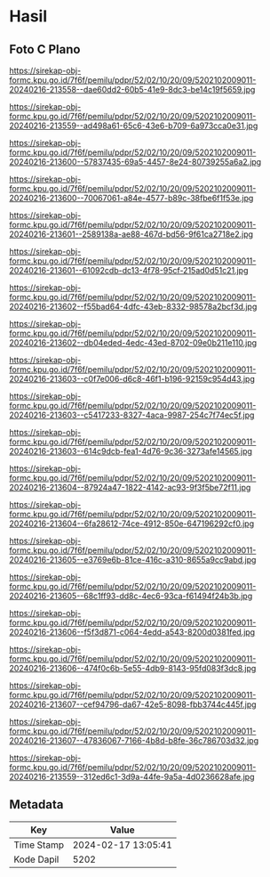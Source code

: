 # Hasil

## Foto C Plano

https://sirekap-obj-formc.kpu.go.id/7f6f/pemilu/pdpr/52/02/10/20/09/5202102009011-20240216-213558--dae60dd2-60b5-41e9-8dc3-be14c19f5659.jpg

https://sirekap-obj-formc.kpu.go.id/7f6f/pemilu/pdpr/52/02/10/20/09/5202102009011-20240216-213559--ad498a61-65c6-43e6-b709-6a973cca0e31.jpg

https://sirekap-obj-formc.kpu.go.id/7f6f/pemilu/pdpr/52/02/10/20/09/5202102009011-20240216-213600--57837435-69a5-4457-8e24-80739255a6a2.jpg

https://sirekap-obj-formc.kpu.go.id/7f6f/pemilu/pdpr/52/02/10/20/09/5202102009011-20240216-213600--70067061-a84e-4577-b89c-38fbe6f1f53e.jpg

https://sirekap-obj-formc.kpu.go.id/7f6f/pemilu/pdpr/52/02/10/20/09/5202102009011-20240216-213601--2589138a-ae88-467d-bd56-9f61ca2718e2.jpg

https://sirekap-obj-formc.kpu.go.id/7f6f/pemilu/pdpr/52/02/10/20/09/5202102009011-20240216-213601--61092cdb-dc13-4f78-95cf-215ad0d51c21.jpg

https://sirekap-obj-formc.kpu.go.id/7f6f/pemilu/pdpr/52/02/10/20/09/5202102009011-20240216-213602--f55bad64-4dfc-43eb-8332-98578a2bcf3d.jpg

https://sirekap-obj-formc.kpu.go.id/7f6f/pemilu/pdpr/52/02/10/20/09/5202102009011-20240216-213602--db04eded-4edc-43ed-8702-09e0b211e110.jpg

https://sirekap-obj-formc.kpu.go.id/7f6f/pemilu/pdpr/52/02/10/20/09/5202102009011-20240216-213603--c0f7e006-d6c8-46f1-b196-92159c954d43.jpg

https://sirekap-obj-formc.kpu.go.id/7f6f/pemilu/pdpr/52/02/10/20/09/5202102009011-20240216-213603--c5417233-8327-4aca-9987-254c7f74ec5f.jpg

https://sirekap-obj-formc.kpu.go.id/7f6f/pemilu/pdpr/52/02/10/20/09/5202102009011-20240216-213603--614c9dcb-fea1-4d76-9c36-3273afe14565.jpg

https://sirekap-obj-formc.kpu.go.id/7f6f/pemilu/pdpr/52/02/10/20/09/5202102009011-20240216-213604--87924a47-1822-4142-ac93-9f3f5be72f11.jpg

https://sirekap-obj-formc.kpu.go.id/7f6f/pemilu/pdpr/52/02/10/20/09/5202102009011-20240216-213604--6fa28612-74ce-4912-850e-647196292cf0.jpg

https://sirekap-obj-formc.kpu.go.id/7f6f/pemilu/pdpr/52/02/10/20/09/5202102009011-20240216-213605--e3769e6b-81ce-416c-a310-8655a9cc9abd.jpg

https://sirekap-obj-formc.kpu.go.id/7f6f/pemilu/pdpr/52/02/10/20/09/5202102009011-20240216-213605--68c1ff93-dd8c-4ec6-93ca-f61494f24b3b.jpg

https://sirekap-obj-formc.kpu.go.id/7f6f/pemilu/pdpr/52/02/10/20/09/5202102009011-20240216-213606--f5f3d871-c064-4edd-a543-8200d0381fed.jpg

https://sirekap-obj-formc.kpu.go.id/7f6f/pemilu/pdpr/52/02/10/20/09/5202102009011-20240216-213606--474f0c6b-5e55-4db9-8143-95fd083f3dc8.jpg

https://sirekap-obj-formc.kpu.go.id/7f6f/pemilu/pdpr/52/02/10/20/09/5202102009011-20240216-213607--cef94796-da67-42e5-8098-fbb3744c445f.jpg

https://sirekap-obj-formc.kpu.go.id/7f6f/pemilu/pdpr/52/02/10/20/09/5202102009011-20240216-213607--47836067-7166-4b8d-b8fe-36c786703d32.jpg

https://sirekap-obj-formc.kpu.go.id/7f6f/pemilu/pdpr/52/02/10/20/09/5202102009011-20240216-213559--312ed6c1-3d9a-44fe-9a5a-4d0236628afe.jpg


## Metadata

| Key        | Value               |
| ---------- | ------------------- |
| Time Stamp | 2024-02-17 13:05:41 |
| Kode Dapil | 5202                |



